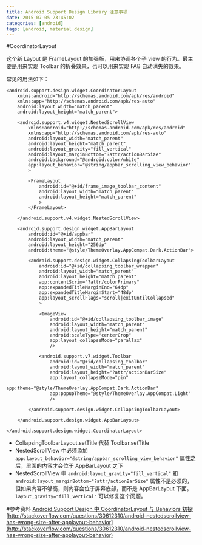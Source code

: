 ```yaml
---
title: Android Support Design Library 注意事项
date: 2015-07-05 23:45:02
categories: [android]
tags: [android, material design]
---
```


#CoordinatorLayout

这个新 Layout 是 FrameLayout 的加强版，用来协调各个子 view 的行为。最主要是用来实现 Toolbar 的折叠效果，也可以用来实现 FAB 自动消失的效果。

常见的用法如下：

```
<android.support.design.widget.CoordinatorLayout
    xmlns:android="http://schemas.android.com/apk/res/android"
    xmlns:app="http://schemas.android.com/apk/res-auto"
    android:layout_width="match_parent"
    android:layout_height="match_parent">

    <android.support.v4.widget.NestedScrollView
        xmlns:android="http://schemas.android.com/apk/res/android"
        xmlns:app="http://schemas.android.com/apk/res-auto"
        android:layout_width="match_parent"
        android:layout_height="match_parent"
        android:layout_gravity="fill_vertical"
        android:layout_marginBottom="?attr/actionBarSize"
        android:background="@android:color/white"
        app:layout_behavior="@string/appbar_scrolling_view_behavior"
        >

        <FrameLayout
            android:id="@+id/frame_image_toolbar_content"
            android:layout_width="match_parent"
            android:layout_height="match_parent"
            >
        </FrameLayout>

    </android.support.v4.widget.NestedScrollView>

    <android.support.design.widget.AppBarLayout
        android:id="@+id/appbar"
        android:layout_width="match_parent"
        android:layout_height="256dp"
        android:theme="@style/ThemeOverlay.AppCompat.Dark.ActionBar">

        <android.support.design.widget.CollapsingToolbarLayout
            android:id="@+id/collapsing_toolbar_wrapper"
            android:layout_width="match_parent"
            android:layout_height="match_parent"
            app:contentScrim="?attr/colorPrimary"
            app:expandedTitleMarginEnd="64dp"
            app:expandedTitleMarginStart="48dp"
            app:layout_scrollFlags="scroll|exitUntilCollapsed"
            >

            <ImageView
                android:id="@+id/collapsing_toolbar_image"
                android:layout_width="match_parent"
                android:layout_height="match_parent"
                android:scaleType="centerCrop"
                app:layout_collapseMode="parallax"
                />

            <android.support.v7.widget.Toolbar
                android:id="@+id/collapsing_toolbar"
                android:layout_width="match_parent"
                android:layout_height="?attr/actionBarSize"
                app:layout_collapseMode="pin"
                app:theme="@style/ThemeOverlay.AppCompat.Dark.ActionBar"
                app:popupTheme="@style/ThemeOverlay.AppCompat.Light"
                />

        </android.support.design.widget.CollapsingToolbarLayout>

    </android.support.design.widget.AppBarLayout>

</android.support.design.widget.CoordinatorLayout>
```

- CollapsingToolbarLayout.setTitle 代替 Toolbar.setTitle
- NestedScrollView 中必须添加 `app:layout_behavior="@string/appbar_scrolling_view_behavior"` 属性之后，里面的内容才会位于 AppBarLayout 之下
- NestedScrollView 中 `android:layout_gravity="fill_vertical"` 和 `android:layout_marginBottom="?attr/actionBarSize"` 属性不是必须的，但如果内容不够高，则内容会位于屏幕底部，而不是 AppBarLayout 下面。`layout_gravity="fill_vertical"` 可以修复这个问题。



#参考资料
[Android Support Design 中 CoordinatorLayout 与 Behaviors 初探](http://segmentfault.com/a/1190000002888109)
[http://stackoverflow.com/questions/30612310/android-nestedscrollview-has-wrong-size-after-applayout-behavior](http://stackoverflow.com/questions/30612310/android-nestedscrollview-has-wrong-size-after-applayout-behavior)
